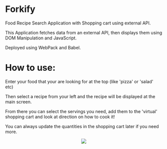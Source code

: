 # Forkify

Food Recipe Search Application with Shopping cart using external API.

This Application fetches data from an external API, then displays them using DOM Manipulation and JavaScript. 

Deployed using WebPack and Babel.

# How to use:

Enter your food that your are looking for at the top (like 'pizza' or 'salad' etc)

Then select a recipe from your left and the recipe will be displayed at the main screen. 

From there you can select the servings you need, add them to the 'virtual' shopping cart and look at direction on how to cook it!

You can always update the quantities in the shopping cart later if you need more.

<p align="center">
  <img width="auto" height="auto" src="https://i.ibb.co/MBWm6qR/fork.png">
</p>


